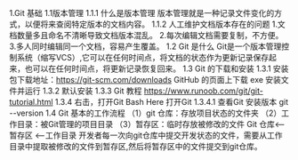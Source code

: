 1.Git 基础
1.1版本管理
1.1.1 什么是版本管理
版本管理就是一种记录文件变化的方式，以便将来查阅特定版本的文档内容。
1.1.2 人工维护文档版本存在的问题
1.文档数量多且命名不清晰导致文档版本混乱。
2.每次编辑文档需要复制，不方便。
3.多人同时编辑同一个文档，容易产生覆盖。
1.2 Git 是什么
Git是一个版本管理控制系统（缩写VCS）,它可以在任何时间点，将文档的状态作为更新记录保存起来，也可以在任何时间点，将更新记录恢复回来。
1.3 Git 的下载和安装
1.3.1 安装包下载地址：https://git-scm.com/downloads
GitHub 的页面上下载 exe 安装文件并运行
1.3.2 默认安装
1.3.3 Git 教程 https://www.runoob.com/git/git-tutorial.html
1.3.4 右击，打开Git Bash Here 打开Git
1.3.4.1 查看Git 安装版本
git --version
1.4 Git 基本的工作流程
（1）git 仓库：存放项目状态的文件夹
（2）工作目录：被Git管理的项目目录
（3）暂存区：临时存放被修改的文件
Git 仓库<-- 暂存区 <--工作目录
开发者每一次向git仓库中提交开发状态的文件，需要从工作目录中提取被修改的文件到暂存区,然后将暂存区中的文件提交到git仓库。
